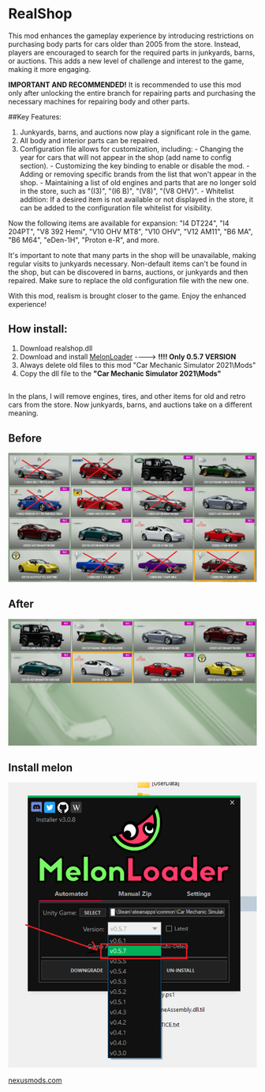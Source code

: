 # RealShop

This mod enhances the gameplay experience by introducing restrictions on purchasing body parts for cars older than 2005 from the store. Instead, players are encouraged to search for the required parts in junkyards, barns, or auctions. This adds a new level of challenge and interest to the game, making it more engaging.

**IMPORTANT AND RECOMMENDED!** It is recommended to use this mod only after unlocking the entire branch for repairing parts and purchasing the necessary machines for repairing body and other parts.

##Key Features:

1. Junkyards, barns, and auctions now play a significant role in the game.
2. All body and interior parts can be repaired.
3. Configuration file allows for customization, including:
		- Changing the year for cars that will not appear in the shop (add name to config section).
		- Customizing the key binding to enable or disable the mod.
		- Adding or removing specific brands from the list that won't appear in the shop.
		- Maintaining a list of old engines and parts that are no longer sold in the store, such as "(I3)", "(I6 B)", "(V8)", "(V8 OHV)".
		- Whitelist addition: If a desired item is not available or not displayed in the store, it can be added to the configuration file whitelist for visibility.

Now the following items are available for expansion: "I4 DT224", "I4 204PT", "V8 392 Hemi", "V10 OHV MT8", "V10 OHV", "V12 AM11", "B6 MA", "B6 M64", "eDen-1H", "Proton e-R", and more.

It's important to note that many parts in the shop will be unavailable, making regular visits to junkyards necessary. Non-default items can't be found in the shop, but can be discovered in barns, auctions, or junkyards and then repaired. Make sure to replace the old configuration file with the new one.

With this mod, realism is brought closer to the game. Enjoy the enhanced experience!

## How install:

1. Download realshop.dll
2. Download and install [MelonLoader](https://melonwiki.xyz/#/?id=requirements) ----> **!!!!   Only 0.5.7 VERSION**
3. Always delete old files to this mod "Car Mechanic Simulator 2021\Mods"
4. Copy the dll file to the **"Car Mechanic Simulator 2021\Mods"**

##
In the plans, I will remove engines, tires, and other items for old and retro cars from the store. Now junkyards, barns, and auctions take on a different meaning.

## Before
<p align="center">
  <img src="/Assets/before.png" alt="before">
</p>

## After
<p align="center">
  <img src="/Assets/after.png" alt="before">
</p>

## Install melon
<p align="center">
  <img src="/Assets/melon.png" alt="melon">
</p>

[nexusmods.com](https://www.nexusmods.com/carmechanicsimulator2021/mods/164)
